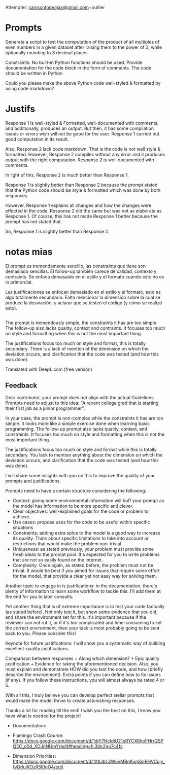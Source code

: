 Attempter: samsontopeajax@gmail.com+outlier

# Prompts

Generate a script to test the computation of the product of all multiples of even numbers in a given dataset after raising them to the power of 3, while optionally rounding to 3 decimal places. 

Constraints:
No built-in Python functions should be used.
Provide documentation for the code block in the form of comments.
The code should be written in Python



Could you please make the above Python code well-styled & formatted by using code markdown?



# Justifs

Response 1 is well-styled & Formatted, well-documented with comments, and additionally, produces an output. But then, it has some compilation issues or errors wish will not be good for the user. 
Response 1 carried out good computation in its result.

Also, Response 2 lack code markdown. That is the code is not well style & formatted. 
However, Response 2 compiles without any error and it produces output with the right computation. Response 2 is well documented with comments.

In light of this, Response 2 is much better than Response 1.



Response 1 is slightly better than Response 2 because the prompt stated that the Python code should be style & formatted which was done by both responses.

However, Response 1 explains all changes and how the changes were effected in the code. Response 2 did the same but was not as elaborate as Response 1. Of course, this has not made Response 1 better because the prompt has not stated that.

So, Response 1 is slightly better than Response 2.


# notas mias

El prompt es tremendamente sencillo, las constraints que tiene son demasiado sencillas. El follow-up también carece de calidad, contexto y contraints. Se enfoca demasaido en el estilo y el formato cuando esto no es lo primordial.

Las justificaciones se enfocan demasiado en el estilo y el formato, esto es algo totalmente secundario. Falta mencionar la dimensión sobre la cual se produce la desviación, y aclarar que se testeó el código (y cómo se realizó esto).


##

The prompt is tremendously simple, the constraints it has are too simple. The follow-up also lacks quality, context and contraints. It focuses too much on style and formatting when this is not the most important thing.

The justifications focus too much on style and format, this is totally secondary. There is a lack of mention of the dimension on which the deviation occurs, and clarification that the code was tested (and how this was done).

Translated with DeepL.com (free version)

##




## Feedback

Dear contributor, your prompt does not align with the actual Guidelines.
Prompts need to adjust to this idea: "A recent college grad that is starting their first job as a junior programmer".

In your case, the prompt is non-complex while the constraints it has are too simple. It looks more like a simple exercise done when learning basic programming. The follow-up prompt also lacks quality, context, and constraints. It focuses too much on style and formatting when this is not the most important thing.

The justifications focus too much on style and format while this is totally secondary. You lack to mention anything about the dimension on which the deviation occurs, and clarification that the code was tested (and how this was done).

I will share some insights with you on this to improve the quality of your prompts and justifications.

Prompts need to have a certain structure considering the following:
- Context: giving some environmental information will buff your prompt as the model has information to be more specific and clever.
- Clear objectives: well-explained goals for the code or problem to achieve.
- Use cases: propose uses for the code to be useful within specific situations
- Constraints: adding extra spice to the model is a good way to increase its quality. Think about specific limitations to take into account or restrictions that would make the problem non-trivial.
- Uniqueness: as stated previously, your problem must provide some fresh ideas to the prompt pool. It's expected for you to write problems that are not so easily found on the internet.
- Complexity: Once again, as stated before, the problem must not be trivial. It would be best if you aimed for issues that require some effort for the model, that provide a clear yet not easy way for solving them.


Another topic to engage in is justifications: in the documentation, there's plenty of information to learn some workflow to tackle this. I'll add them at the end for you to later consults.

Yet another thing that is of extreme importance is to test your code factually (as stated before). Not only test it, but show some evidence that you did, and share the environment set for this. It's important because if the reviewer can not rut it, or if it's too complicated and time-consuming to set the correct environment, then your task is most probably going to be sent back to you. Please consider this!

Keynote for future justifications: I will show you a systematic way of building excellent-quality justifications.

Comparison between responses + Along which dimension? + Epic quality justification + Evidence for taking the aforementioned decision.
Also, you must explain and demonstrate HOW did you test the code, and how (briefly describe the environment). Extra points if you can define how to fix issues (if any).
If you follow these instructions, you will almost always be rated 4 or 5.


With all this, I truly believe you can develop perfect stellar prompts that would make the model thrive to create astonishing responses.

Thanks a lot for reading till the end! I wish you the best on this, I know you have what is needed for the project!

* Documentation:

* Flamingo Crash Course:
https://docs.google.com/document/d/1djY7NcldjU21bRYCX6hoFHrrQSPQ5C_o0d_XDJnNUmY/edit#heading=h.3ibr2go7c4fs

* Dimension Priorities:
https://docs.google.com/document/d/1XtlJbL3WuvMBqKvqSmRHVCujy_fvDrluiKOzR5I0qO4/edit